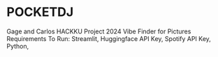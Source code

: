 # POCKETDJ
Gage and Carlos HACKKU Project 2024
Vibe Finder for Pictures
Requirements To Run:
Streamlit,
Huggingface API Key,
Spotify API Key,
Python,

